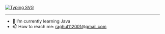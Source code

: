 <a href="https://git.io/typing-svg"><img src="https://readme-typing-svg.demolab.com?font=Fira+Code&pause=1000&color=14DB94&center=true&vCenter=true&width=435&lines=Hello%2C+There!+%F0%9F%91%8B+;This+is+Raghul....;Nice+to+meet+you" alt="Typing SVG" /></a>

<hr>

- 🌱 I’m currently learning Java
- 📫 How to reach me: raghul112001@gmail.com

